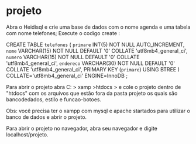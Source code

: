 # projeto

Abra o Heidisql e crie uma base de dados com o nome agenda e uma tabela com nome telefones;
Execute o codigo create :

CREATE TABLE `telefones` (
	`primare` INT(5) NOT NULL AUTO_INCREMENT,
	`nome` VARCHAR(15) NOT NULL DEFAULT '0' COLLATE 'utf8mb4_general_ci',
	`numero` VARCHAR(15) NOT NULL DEFAULT '0' COLLATE 'utf8mb4_general_ci',
	`endereco` VARCHAR(30) NOT NULL DEFAULT '0' COLLATE 'utf8mb4_general_ci',
	PRIMARY KEY (`primare`) USING BTREE
)
COLLATE='utf8mb4_general_ci'
ENGINE=InnoDB
;

Para abrir o projeto  abra C: > xamp >htdocs > e cole o projeto dentro de "htdocs" com os arquivos que estão fora  da pasta projeto os quais são bancodedados, estilo e funcao-botoes.

Obs: você precisa ter o xampp com mysql e apache startados para utilizar o banco de dados e abrir o projeto. 

Para abrir o projeto no navegador, abra seu navegador e digite localhost/projeto.




















